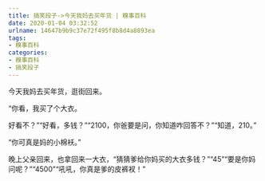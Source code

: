 ```yaml
---
title: 搞笑段子->今天我妈去买年货 | 糗事百科
date: 2020-01-04 03:32:52
urlname: 14647b9b9c37e72f495f8b8d4a8893ea
tags: 
- 糗事百科
categories:
- 糗事百科
- 搞笑段子
---
```

今天我妈去买年货，逛街回来。

“你看，我买了个大衣。

好看不？”“好看，多钱？”“2100，你爸要是问，你知道咋回答不？”“知道，210。”

“你可真是妈的小棉袄。”

晚上父亲回来，也拿回来一大衣，“猜猜爹给你妈买的大衣多钱？”“45”“要是你妈问呢？”“4500”“吼吼，你真是爹的皮裤衩！”


